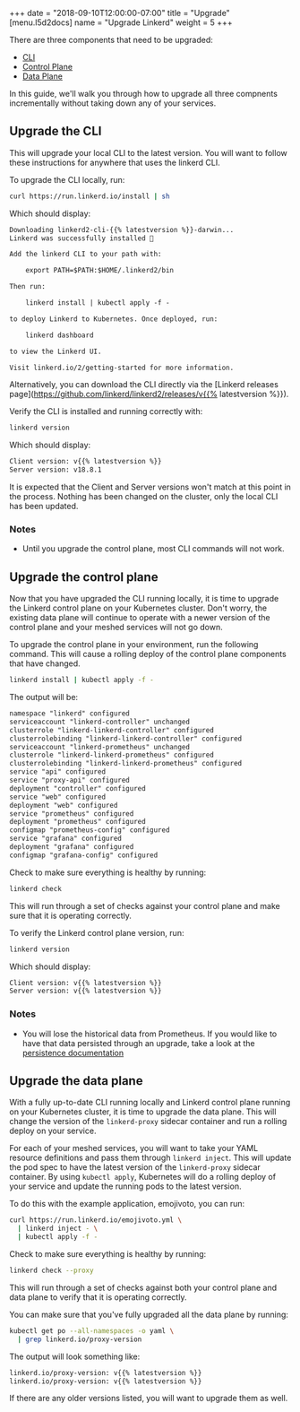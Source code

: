 +++
date = "2018-09-10T12:00:00-07:00"
title = "Upgrade"
[menu.l5d2docs]
  name = "Upgrade Linkerd"
  weight = 5
+++

There are three components that need to be upgraded:

- [CLI](/2/architecture#cli)
- [Control Plane](/2/architecture#control-plane)
- [Data Plane](/2/architecture#data-plane)

In this guide, we'll walk you through how to upgrade all three compnents
incrementally without taking down any of your services.

## Upgrade the CLI

This will upgrade your local CLI to the latest version. You will want to follow
these instructions for anywhere that uses the linkerd CLI.

To upgrade the CLI locally, run:

```bash
curl https://run.linkerd.io/install | sh
```

Which should display:

```txt
Downloading linkerd2-cli-{{% latestversion %}}-darwin...
Linkerd was successfully installed 🎉

Add the linkerd CLI to your path with:

    export PATH=$PATH:$HOME/.linkerd2/bin

Then run:

    linkerd install | kubectl apply -f -

to deploy Linkerd to Kubernetes. Once deployed, run:

    linkerd dashboard

to view the Linkerd UI.

Visit linkerd.io/2/getting-started for more information.
```

Alternatively, you can download the CLI directly via the
[Linkerd releases page](https://github.com/linkerd/linkerd2/releases/v{{% latestversion %}}).

Verify the CLI is installed and running correctly with:

```bash
linkerd version
```

Which should display:

```bash
Client version: v{{% latestversion %}}
Server version: v18.8.1
```

It is expected that the Client and Server versions won't match at this point in
the process. Nothing has been changed on the cluster, only the local CLI has
been updated.

### Notes

- Until you upgrade the control plane, most CLI commands will not work.

## Upgrade the control plane

Now that you have upgraded the CLI running locally, it is time to upgrade the
Linkerd control plane on your Kubernetes cluster. Don't worry, the existing data
plane will continue to operate with a newer version of the control plane and
your meshed services will not go down.

To upgrade the control plane in your environment, run the following command.
This will cause a rolling deploy of the control plane components that have
changed.

```bash
linkerd install | kubectl apply -f -
```

The output will be:

```txt
namespace "linkerd" configured
serviceaccount "linkerd-controller" unchanged
clusterrole "linkerd-linkerd-controller" configured
clusterrolebinding "linkerd-linkerd-controller" configured
serviceaccount "linkerd-prometheus" unchanged
clusterrole "linkerd-linkerd-prometheus" configured
clusterrolebinding "linkerd-linkerd-prometheus" configured
service "api" configured
service "proxy-api" configured
deployment "controller" configured
service "web" configured
deployment "web" configured
service "prometheus" configured
deployment "prometheus" configured
configmap "prometheus-config" configured
service "grafana" configured
deployment "grafana" configured
configmap "grafana-config" configured
```

Check to make sure everything is healthy by running:

```bash
linkerd check
```

This will run through a set of checks against your control plane and make sure
that it is operating correctly.

To verify the Linkerd control plane version, run:

```bash
linkerd version
```

Which should display:

```txt
Client version: v{{% latestversion %}}
Server version: v{{% latestversion %}}
```

### Notes

- You will lose the historical data from Prometheus. If you would like to have
  that data persisted through an upgrade, take a look at the
  [persistence documentation](/2/observability/prometheus/#exporting-metrics)

## Upgrade the data plane

With a fully up-to-date CLI running locally and Linkerd control plane running on
your Kubernetes cluster, it is time to upgrade the data plane. This will change
the version of the `linkerd-proxy` sidecar container and run a rolling deploy on
your service.

For each of your meshed services, you will want to take your YAML resource
definitions and pass them through `linkerd inject`. This will update the pod
spec to have the latest version of the `linkerd-proxy` sidecar container. By
using `kubectl apply`, Kubernetes will do a rolling deploy of your service and
update the running pods to the latest version.

To do this with the example application, emojivoto, you can run:

```bash
curl https://run.linkerd.io/emojivoto.yml \
  | linkerd inject - \
  | kubectl apply -f -
```

Check to make sure everything is healthy by running:

```bash
linkerd check --proxy
```

This will run through a set of checks against both your control plane and data
plane to verify that it is operating correctly.

You can make sure that you've fully upgraded all the data plane by running:

```bash
kubectl get po --all-namespaces -o yaml \
  | grep linkerd.io/proxy-version
```

The output will look something like:

```txt
linkerd.io/proxy-version: v{{% latestversion %}}
linkerd.io/proxy-version: v{{% latestversion %}}
```

If there are any older versions listed, you will want to upgrade them as well.
